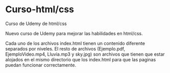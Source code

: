 # Curso-html/css
Curso de Udemy de html/css

Nuevo curso de Udemy para mejorar las habilidades en html/css.

Cada uno de los archivos index.html tienen un contenido diferente separados por niveles. El resto de archivos (Ejemplo.pdf, EjemploVideo.mp4, Lluvia.mp3 y sky.jpg) son archivos que tienen que estar alojados en el mismo directorio que los index.html para que
las paginas puedan funcionar correctamente.
